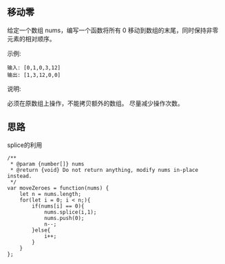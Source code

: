 ## 移动零
给定一个数组 nums，编写一个函数将所有 0 移动到数组的末尾，同时保持非零元素的相对顺序。

示例:
```
输入: [0,1,0,3,12]
输出: [1,3,12,0,0]
```
说明:

必须在原数组上操作，不能拷贝额外的数组。
尽量减少操作次数。

## 思路
splice的利用
``` 
/**
 * @param {number[]} nums
 * @return {void} Do not return anything, modify nums in-place instead.
 */
var moveZeroes = function(nums) {
    let n = nums.length;
    for(let i = 0; i < n;){
        if(nums[i] == 0){
            nums.splice(i,1);
            nums.push(0);
            n--;
        }else{
            i++;
        }
    }
};
```